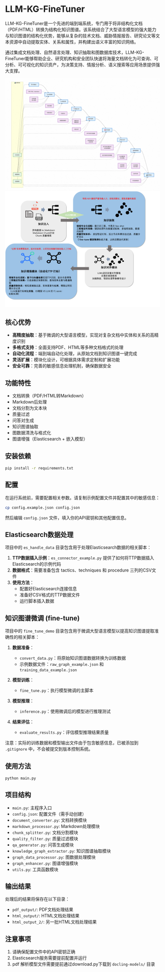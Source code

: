 # LLM-KG-FineTuner

LLM-KG-FineTuner是一个先进的端到端系统，专门用于将非结构化文档（PDF/HTML）转换为结构化知识图谱。该系统结合了大型语言模型的强大能力与知识图谱的结构化优势，能够从复杂的技术文档、威胁情报报告、研究论文等文本资源中自动提取实体、关系和属性，并构建出语义丰富的知识网络。

通过集成文档处理、自然语言处理、知识抽取和图数据库技术，LLM-KG-FineTuner能够帮助企业、研究机构和安全团队快速将海量文档转化为可查询、可分析、可可视化的知识资产，为决策支持、情报分析、语义搜索等应用场景提供强大支撑。

![alt text](assets/image/image-1.png)
![alt text](assets/image/image-2.png)

## 核心优势

- **高精度抽取**：基于微调的大型语言模型，实现对复杂文档中实体和关系的高精度识别
- **多格式支持**：全面支持PDF、HTML等多种文档格式的处理
- **自动化流程**：端到端自动化处理，从原始文档到知识图谱一键完成
- **灵活扩展**：模块化设计，可根据具体需求定制和扩展功能
- **安全可靠**：完善的敏感信息处理机制，确保数据安全

## 功能特性

- 文档转换（PDF/HTML转Markdown）
- Markdown后处理
- 文档分割为文本块
- 质量过滤
- 问答对生成
- 知识图谱抽取
- 图数据清洗与格式化
- 图谱增强（Elasticsearch + 嵌入模型）

## 安装依赖

```bash
pip install -r requirements.txt
```

## 配置

在运行系统前，需要配置相关参数。请复制示例配置文件并配置其中的敏感信息：

```bash
cp config.example.json config.json
```

然后编辑 `config.json` 文件，填入你的API密钥和其他配置信息。

## Elasticsearch数据处理

项目中的 `es_handle_data` 目录包含用于处理Elasticsearch数据的相关脚本：

1. **TTP数据插入示例**：`es_connector_example.py` 提供了如何将TTP数据插入Elasticsearch的示例代码
2. **数据格式**：需要准备包含 tactics、techniques 和 procedure 三列的CSV文件
3. **使用方法**：
   - 配置好Elasticsearch连接信息
   - 准备好CSV格式的TTP数据文件
   - 运行脚本插入数据

## 知识图谱微调 (fine-tune)

项目中的 `fine_tune_demo` 目录包含用于微调大型语言模型以提高知识图谱提取准确性的相关脚本：

1. **数据准备**：
   - `convert_data.py`：将原始知识图谱数据转换为训练数据
   - 示例数据文件：`raw_graph_example.json` 和 `training_data_example.json`

2. **模型训练**：
   - `fine_tune.py`：执行模型微调的主脚本

3. **模型推理**：
   - `inference.py`：使用微调后的模型进行推理测试

4. **结果评估**：
   - `evaluate_results.py`：评估模型推理结果质量

注意：实际的训练数据和模型输出文件由于包含敏感信息，已被添加到 `.gitignore` 中，不会被提交到版本控制系统。

## 使用方法

```bash
python main.py
```

## 项目结构

- `main.py`: 主程序入口
- `config.json`: 配置文件（需手动创建）
- `document_converter.py`: 文档转换模块
- `markdown_processor.py`: Markdown处理模块
- `chunk_splitter.py`: 文档分割模块
- `quality_filter.py`: 质量过滤模块
- `qa_generator.py`: 问答生成模块
- `knowledge_graph_extractor.py`: 知识图谱抽取模块
- `graph_data_processor.py`: 图数据处理模块
- `graph_enhancer.py`: 图谱增强模块
- `utils.py`: 工具函数模块

## 输出结果

处理后的结果将保存在以下目录：

- `pdf_output/`: PDF文档处理结果
- `html_output/`: HTML文档处理结果
- `html_output_2/`: 另一批HTML文档处理结果

## 注意事项

1. 请确保配置文件中的API密钥正确
2. Elasticsearch服务需要提前配置并运行
3. pdf 解析模型文件需要提前通过download.py下载到 `docling-models/` 目录
